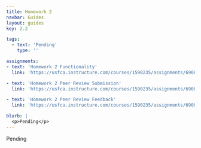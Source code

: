 ```yaml
---
title: Homework 2
navbar: Guides
layout: guides
key: 2.2

tags:
  - text: 'Pending'
    type: ''

assignments:
- text: 'Homework 2 Functionality'
  link: 'https://usfca.instructure.com/courses/1590235/assignments/6908005'

- text: 'Homework 2 Peer Review Submission'
  link: 'https://usfca.instructure.com/courses/1590235/assignments/6908006'

- text: 'Homework 2 Peer Review Feedback'
  link: 'https://usfca.instructure.com/courses/1590235/assignments/6908007'

blurb: |
  <p>Pending</p>
---
```


Pending
